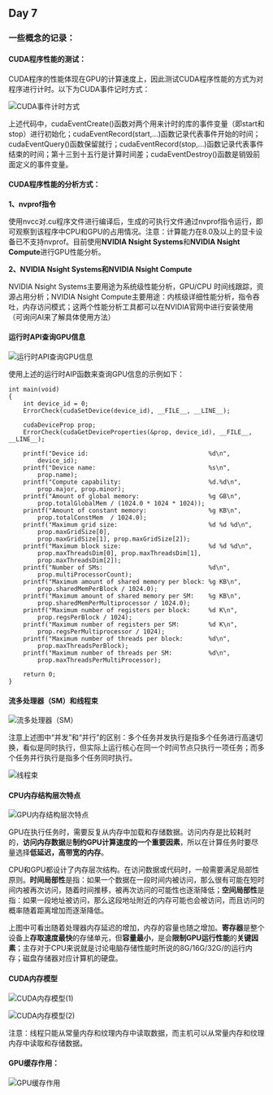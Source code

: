 ## Day 7

### 一些概念的记录：

#### CUDA程序性能的测试：

CUDA程序的性能体现在GPU的计算速度上，因此测试CUDA程序性能的方式为对程序进行计时。以下为CUDA事件记时方式：

![CUDA事件计时方式](Images/CUDA事件计时方式.png)

上述代码中，cudaEventCreate()函数对两个用来计时的库的事件变量（即start和stop）进行初始化；cudaEventRecord(start,...)函数记录代表事件开始的时间；cudaEventQuery()函数保留就行；cudaEventRecord(stop,...)函数记录代表事件结束的时间；第十三到十五行是计算时间差；cudaEventDestroy()函数是销毁前面定义的事件变量。

#### CUDA程序性能的分析方式：

**1、nvprof指令**

使用nvcc对.cu程序文件进行编译后，生成的可执行文件通过nvprof指令运行，即可观察到该程序中CPU和GPU的占用情况。注意：计算能力在8.0及以上的显卡设备已不支持nvprof。目前使用**NVIDIA Nsight Systems**和**NVIDIA Nsight Compute**进行GPU性能分析。

**2、NVIDIA Nsight Systems和NVIDIA Nsight Compute**

NVIDIA Nsight Systems主要用途为系统级性能分析，GPU/CPU 时间线跟踪，资源占用分析；NVIDIA Nsight Compute主要用途：内核级详细性能分析，指令吞吐，内存访问模式；这两个性能分析工具都可以在NVIDIA官网中进行安装使用（可询问AI来了解具体使用方法）

#### 运行时API查询GPU信息

![运行时API查询GPU信息](Images/运行时API查询GPU信息.png)

使用上述的运行时AIP函数来查询GPU信息的示例如下：

```
int main(void)
{
    int device_id = 0;
    ErrorCheck(cudaSetDevice(device_id), __FILE__, __LINE__);

    cudaDeviceProp prop;
    ErrorCheck(cudaGetDeviceProperties(&prop, device_id), __FILE__, __LINE__);

    printf("Device id:                                 %d\n",
        device_id);
    printf("Device name:                               %s\n",
        prop.name);
    printf("Compute capability:                        %d.%d\n",
        prop.major, prop.minor);
    printf("Amount of global memory:                   %g GB\n",
        prop.totalGlobalMem / (1024.0 * 1024 * 1024));
    printf("Amount of constant memory:                 %g KB\n",
        prop.totalConstMem  / 1024.0);
    printf("Maximum grid size:                         %d %d %d\n",
        prop.maxGridSize[0], 
        prop.maxGridSize[1], prop.maxGridSize[2]);
    printf("Maximum block size:                        %d %d %d\n",
        prop.maxThreadsDim[0], prop.maxThreadsDim[1], 
        prop.maxThreadsDim[2]);
    printf("Number of SMs:                             %d\n",
        prop.multiProcessorCount);
    printf("Maximum amount of shared memory per block: %g KB\n",
        prop.sharedMemPerBlock / 1024.0);
    printf("Maximum amount of shared memory per SM:    %g KB\n",
        prop.sharedMemPerMultiprocessor / 1024.0);
    printf("Maximum number of registers per block:     %d K\n",
        prop.regsPerBlock / 1024);
    printf("Maximum number of registers per SM:        %d K\n",
        prop.regsPerMultiprocessor / 1024);
    printf("Maximum number of threads per block:       %d\n",
        prop.maxThreadsPerBlock);
    printf("Maximum number of threads per SM:          %d\n",
        prop.maxThreadsPerMultiProcessor);

    return 0;
}
```

#### 流多处理器（SM）和线程束

![流多处理器（SM）](Images/流多处理器(SM).png)

注意上述图中“并发”和“并行”的区别：多个任务并发执行是指多个任务进行高速切换，看似是同时执行，但实际上运行核心在同一个时间节点只执行一项任务；而多个任务并行执行是指多个任务同时执行。

![线程束](Images/线程束.png)

#### CPU内存结构层次特点

![GPU内存结构层次特点](Images/GPU内存结构层次特点.png)

​        GPU在执行任务时，需要反复从内存中加载和存储数据。访问内存是比较耗时的，**访问内存数据**是**制约GPU计算速度的一个重要因素**，所以在计算任务时要尽量选择**低延迟，高带宽的内存**。

​        CPU和GPU都设计了内存层次结构。在访问数据或代码时，一般需要满足局部性原则。**时间局部性**是指：如果一个数据在一段时间内被访问，那么很有可能在短时间内被再次访问，随着时间推移，被再次访问的可能性也逐渐降低；**空间局部性**是指：如果一段地址被访问，那么这段地址附近的内存可能也会被访问，而且访问的概率随着距离增加而逐渐降低。

​        上图中可看出随着处理器内存延迟的增加，内存的容量也随之增加。**寄存器**是整个设备上**存取速度最快**的存储单元，但**容量最小**，是会**限制GPU运行性能**的**关键因素**；主存对于CPU来说就是讨论电脑存储性能时所说的8G/16G/32G/的运行内存；磁盘存储器对应计算机的硬盘。

#### CUDA内存模型

![CUDA内存模型(1)](Images/CUDA内存模型(1).png)

![CUDA内存模型(2)](Images/CUDA内存模型(2).png)

注意：线程只能从常量内存和纹理内存中读取数据，而主机可以从常量内存和纹理内存中读取和存储数据。

#### GPU缓存作用：


![GPU缓存作用](Images/GPU缓存作用.png)

